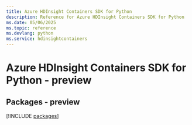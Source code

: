 ```yaml
---
title: Azure HDInsight Containers SDK for Python
description: Reference for Azure HDInsight Containers SDK for Python
ms.date: 05/06/2025
ms.topic: reference
ms.devlang: python
ms.service: hdinsightcontainers
---
```

# Azure HDInsight Containers SDK for Python - preview
## Packages - preview
[!INCLUDE [packages](hdinsight-containers-index.md)]